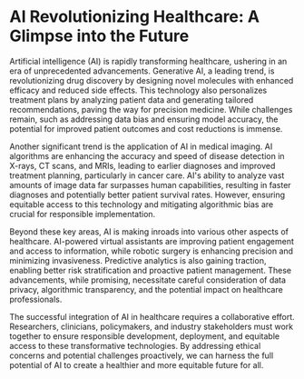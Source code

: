 # AI Revolutionizing Healthcare: A Glimpse into the Future

Artificial intelligence (AI) is rapidly transforming healthcare, ushering in an era of unprecedented advancements.  Generative AI, a leading trend, is revolutionizing drug discovery by designing novel molecules with enhanced efficacy and reduced side effects.  This technology also personalizes treatment plans by analyzing patient data and generating tailored recommendations, paving the way for precision medicine.  While challenges remain, such as addressing data bias and ensuring model accuracy, the potential for improved patient outcomes and cost reductions is immense.

Another significant trend is the application of AI in medical imaging. AI algorithms are enhancing the accuracy and speed of disease detection in X-rays, CT scans, and MRIs, leading to earlier diagnoses and improved treatment planning, particularly in cancer care.  AI's ability to analyze vast amounts of image data far surpasses human capabilities, resulting in faster diagnoses and potentially better patient survival rates.  However, ensuring equitable access to this technology and mitigating algorithmic bias are crucial for responsible implementation.

Beyond these key areas, AI is making inroads into various other aspects of healthcare. AI-powered virtual assistants are improving patient engagement and access to information, while robotic surgery is enhancing precision and minimizing invasiveness.  Predictive analytics is also gaining traction, enabling better risk stratification and proactive patient management.  These advancements, while promising, necessitate careful consideration of data privacy, algorithmic transparency, and the potential impact on healthcare professionals.

The successful integration of AI in healthcare requires a collaborative effort. Researchers, clinicians, policymakers, and industry stakeholders must work together to ensure responsible development, deployment, and equitable access to these transformative technologies.  By addressing ethical concerns and potential challenges proactively, we can harness the full potential of AI to create a healthier and more equitable future for all.